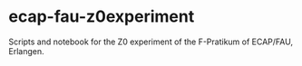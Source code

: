# ecap-fau-z0experiment
Scripts and notebook for the Z0 experiment of the F-Pratikum of ECAP/FAU, Erlangen.
